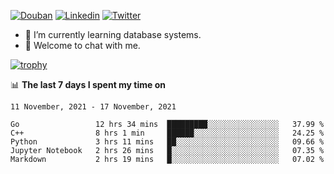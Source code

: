 
<p align="left">
<a href="https://www.douban.com/people/ixxchan"><img src="https://img.shields.io/badge/@ixxchan-007722?style=flat&logo=Douban&logoColor=white" alt="Douban" /></a> 
<a href="https://www.linkedin.com/in/xxchan/?locale=en_US"><img src="https://img.shields.io/badge/@xxchan-0073b1?style=flat&logo=LinkedIn&logoColor=white" alt="Linkedin" /></a> 
<a href="https://twitter.com/yayale_umi"><img src="https://img.shields.io/badge/@yayale__umi-1DA1F2?style=flat&logo=Twitter&logoColor=white" alt="Twitter"/></a>
</p>

- 🌱 I’m currently learning database systems.
- 💬 Welcome to chat with me.


[![trophy](https://github-profile-trophy.vercel.app/?username=xxchan&theme=flat&column=7)](https://github.com/xxchan)


📊 **The last 7 days I spent my time on** 

<!--START_SECTION:waka-->
```text
11 November, 2021 - 17 November, 2021

Go                 12 hrs 34 mins  █████████░░░░░░░░░░░░░░░░   37.99 % 
C++                8 hrs 1 min     ██████░░░░░░░░░░░░░░░░░░░   24.25 % 
Python             3 hrs 11 mins   ██░░░░░░░░░░░░░░░░░░░░░░░   09.66 % 
Jupyter Notebook   2 hrs 26 mins   █░░░░░░░░░░░░░░░░░░░░░░░░   07.35 % 
Markdown           2 hrs 19 mins   █░░░░░░░░░░░░░░░░░░░░░░░░   07.02 %
```
<!--END_SECTION:waka-->

<!--
**xxchan/xxchan** is a ✨ _special_ ✨ repository because its `README.md` (this file) appears on your GitHub profile.

Here are some ideas to get you started:

- 🔭 I’m currently working on ...
- 🌱 I’m currently learning ...
- 👯 I’m looking to collaborate on ...
- 🤔 I’m looking for help with ...
- 💬 Ask me about ...
- 📫 How to reach me: ...
- 😄 Pronouns: ...
- ⚡ Fun fact: ...
-->
